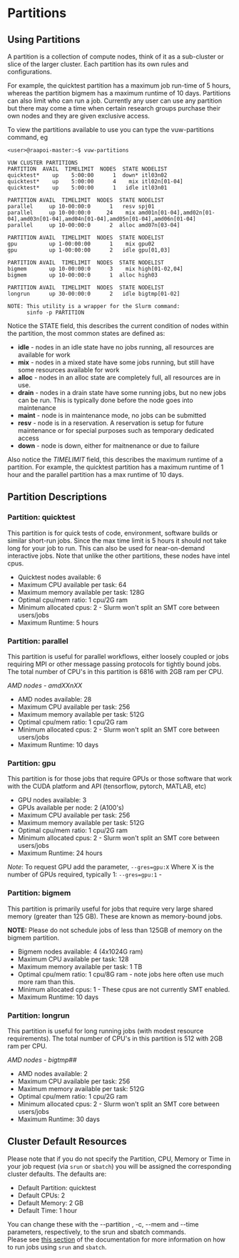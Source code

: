 # Partitions
## Using Partitions

A partition is a collection of compute nodes, think of it as a sub-cluster or
slice of the larger cluster.  Each partition has its own rules and
configurations.  

For example, the quicktest partition has a maximum job run-time of 5 hours, whereas the partition
bigmem has a maximum runtime of 10 days.  Partitions can also
limit who can run a job.  Currently any user can use any partition but there
may come a time when certain research groups purchase their own nodes and they are
given exclusive access.

To view the partitions available to use you can type the vuw-partitions
command, eg

```
<user>@raapoi-master:~$ vuw-partitions 

VUW CLUSTER PARTITIONS
PARTITION  AVAIL  TIMELIMIT  NODES  STATE NODELIST
quicktest*    up    5:00:00      1  down* itl03n02
quicktest*    up    5:00:00      4    mix itl02n[01-04]
quicktest*    up    5:00:00      1   idle itl03n01

PARTITION AVAIL  TIMELIMIT  NODES  STATE NODELIST
parallel     up 10-00:00:0      1   resv spj01
parallel     up 10-00:00:0     24    mix amd01n[01-04],amd02n[01-04],amd03n[01-04],amd04n[01-04],amd05n[01-04],amd06n[01-04]
parallel     up 10-00:00:0      2  alloc amd07n[03-04]

PARTITION AVAIL  TIMELIMIT  NODES  STATE NODELIST
gpu          up 1-00:00:00      1    mix gpu02
gpu          up 1-00:00:00      2   idle gpu[01,03]

PARTITION AVAIL  TIMELIMIT  NODES  STATE NODELIST
bigmem       up 10-00:00:0      3    mix high[01-02,04]
bigmem       up 10-00:00:0      1  alloc high03

PARTITION AVAIL  TIMELIMIT  NODES  STATE NODELIST
longrun      up 30-00:00:0      2   idle bigtmp[01-02]

NOTE: This utility is a wrapper for the Slurm command:
      sinfo -p PARTITION

```      

Notice the STATE field, this describes the current condition of nodes within the
partition, the most common states are defined as:

* __idle__ - nodes in an idle state have no jobs running, all resources are available
for work
* __mix__ - nodes in a mixed state have some jobs running, but still have some
resources available for work
* __alloc__ - nodes in an alloc state are completely full, all resources are in use.
* __drain__ - nodes in a drain state have some running jobs, but no new jobs can be
run.  This is typically done before the node goes into maintenance
* __maint__ - node is in maintenance mode, no jobs can be submitted
* __resv__ - node is in a reservation.  A reservation is setup for future maintenance
or for special purposes such as temporary dedicated access
* __down__ - node is down, either for maitnenance or due to failure

Also notice the _TIMELIMIT_ field, this describes the maximum runtime of a
partition.  For example, the quicktest partition has a maximum runtime of 1
hour and the parallel partition has a max runtime of 10 days.

## Partition Descriptions

### Partition: quicktest

This partition is for quick tests of code, environment, software builds or
similar short-run jobs.  Since the max time limit is 5 hours it should not take
long for your job to run.  This can also be used for near-on-demand interactive
jobs.  Note that unlike the other partitions, these nodes have intel cpus.

* Quicktest nodes available: 6
* Maximum CPU available per task: 64
* Maximum memory available per task: 128G
* Optimal cpu/mem ratio: 1 cpu/2G ram
* Minimum allocated cpus: 2 - Slurm won't split an SMT core between users/jobs
* Maximum Runtime: 5 hours

### Partition: parallel

This partition is useful for parallel workflows, either loosely coupled or jobs
requiring MPI or other message passing protocols for tightly bound jobs. The total number of CPU's in this partition is 6816 with 2GB ram per CPU.

*AMD nodes - amdXXnXX*

* AMD nodes available: 28
* Maximum CPU available per task: 256
* Maximum memory available per task: 512G
* Optimal cpu/mem ratio: 1 cpu/2G ram
* Minimum allocated cpus: 2 - Slurm won't split an SMT core between users/jobs
* Maximum Runtime: 10 days

### Partition: gpu

This partition is for those jobs that require GPUs or those software that work with the CUDA platform and API (tensorflow, pytorch, MATLAB, etc)

* GPU nodes available: 3
* GPUs available per node: 2 (A100's)
* Maximum CPU available per task: 256
* Maximum memory available per task: 512G
* Optimal cpu/mem ratio: 1 cpu/2G ram
* Minimum allocated cpus: 2 - Slurm won't split an SMT core between users/jobs
* Maximum Runtime: 24 hours

_Note_:  To request GPU add the parameter, `--gres=gpu:X`  Where X is the number of GPUs required, typically 1:  `--gres=gpu:1` -

### Partition: bigmem

This partition is primarily useful for jobs that require very large shared
memory (greater than 125 GB).  These are known as memory-bound jobs.

__NOTE:__ Please do not schedule jobs of less than 125GB of memory on the bigmem partition.

* Bigmem nodes available: 4 (4x1024G ram)
* Maximum CPU available per task: 128
* Maximum memory available per task: 1 TB
* Optimal cpu/mem ratio: 1 cpu/8G ram - note jobs here often use much more ram than this.
* Minimum allocated cpus: 1 - These cpus are not currently SMT enabled.
* Maximum Runtime: 10 days

### Partition: longrun

This partition is useful for long running jobs (with modest resource requirements).
The total number of CPU's in this partition is 512 with 2GB ram per CPU.

*AMD nodes - bigtmp##*

* AMD nodes available: 2
* Maximum CPU available per task: 256
* Maximum memory available per task: 512G
* Optimal cpu/mem ratio: 1 cpu/2G ram
* Minimum allocated cpus: 2 - Slurm won't split an SMT core between users/jobs
* Maximum Runtime: 30 days


## Cluster Default Resources

Please note that if you do not specify the Partition, CPU, Memory or Time in your job request 
(via `srun` or `sbatch`)
you will be assigned the corresponding cluster defaults.
The defaults are:

* Default Partition: quicktest
* Default CPUs: 2
* Default Memory: 2 GB
* Default Time: 1 hour

You can change these with the --partition , -c, --mem and --time parameters, respectively, to the srun and sbatch commands.  
Please see [this section](running_jobs.md) of the documentation for more information on how to run jobs using `srun` and `sbatch`.

